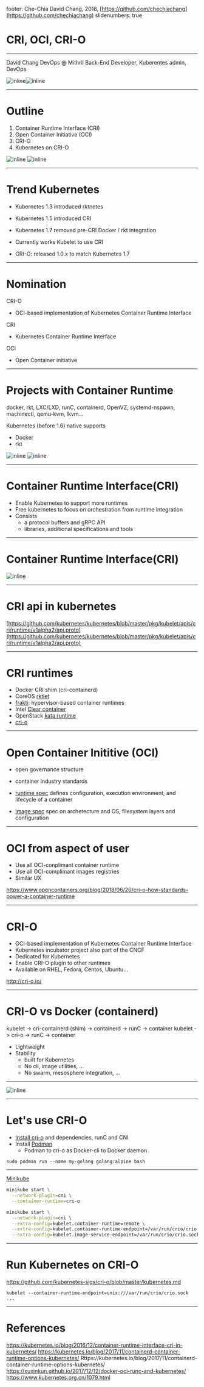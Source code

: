footer: Che-Chia David Chang, 2018,  [https://github.com/chechiachang](https://github.com/chechiachang)
slidenumbers: true

# CRI, OCI, CRI-O

---

David Chang DevOps @ Mithril
Back-End Developer, Kuberentes admin, DevOps

![inline](../images/davidchang.jpg)![inline](../images/mithril.png)

---

# Outline

1. Container Runtime Interface (CRI)
2. Open Container Initiative (OCI) 
3. CRI-O 
4. Kubernetes on CRI-O 

![inline](../images/cri-o.png) ![inline](../images/kubernetes.png)

--- 

# Trend Kubernetes 

- Kubernetes 1.3 introduced rktnetes 
- Kubernetes 1.5 introduced CRI 
- Kubernetes 1.7 removed pre-CRI Docker / rkt integration
- Currently works Kubelet to use CRI 

- CRI-O: released 1.0.x to match Kubernetes 1.7 

---

# Nomination

CRI-O
- OCI-based implementation of Kubernetes Container Runtime Interface

CRI
- Kubernetes Container Runtime Interface

OCI
- Open Container initiative

---

# Projects with Container Runtime


docker, rkt, LXC/LXD, runC, containerd, OpenVZ, systemd-nspawn, machinectl, qemu-kvm, lkvm...

Kubernetes (before 1.6) native supports
- Docker
- rkt

![inline](../images/docker-angry.png) ![inline](../images/rkt.png)

---

# Container Runtime Interface(CRI)

- Enable Kubernetes to support more runtimes
- Free kubernetes to focus on orchestration from runtime integration
- Consists
  - a protocol buffers and gRPC API
  - libraries, additional specifications and tools

---

# Container Runtime Interface(CRI)

![inline](../images/containerd.png)

---

# CRI api in kubernetes

[https://github.com/kubernetes/kubernetes/blob/master/pkg/kubelet/apis/cri/runtime/v1alpha2/api.proto](https://github.com/kubernetes/kubernetes/blob/master/pkg/kubelet/apis/cri/runtime/v1alpha2/api.proto)

---

# CRI runtimes
 
- Docker CRI shim (cri-containerd)
- CoreOS [rktlet](https://github.com/kubernetes-incubator/rktlet)
- [frakti](https://github.com/kubernetes/frakti): hypervisor-based container runtimes
- Intel [Clear container](https://github.com/clearcontainers/runtime)
- OpenStack [kata runtime](https://github.com/kata-containers/runtime)
- [cri-o](http://cri-o.io/)

---

# Open Container Inititive (OCI)

- open governance structure
- container industry standards

- [runtime spec](https://github.com/opencontainers/runtime-spec/blob/master/spec.md) defines configuration, execution environment, and lifecycle of a container
- [image spec](https://github.com/opencontainers/image-spec/blob/master/spec.md) spec on archetecture and OS, filesystem layers and configuration

---

# OCI from aspect of user

- Use all OCI-conplimant container runtime
- Use all OCI-complimant images registries
- Similar UX

https://www.opencontainers.org/blog/2018/06/20/cri-o-how-standards-power-a-container-runtime

---

# CRI-O

- OCI-based implementation of Kubernetes Container Runtime Interface
- Kubernetes incubator project also part of the CNCF
- Dedicated for Kubernetes
- Enable CRI-O plugin to other runtimes
- Available on RHEL, Fedora, Centos, Ubuntu...

http://cri-o.io/

---

# CRI-O vs Docker (containerd)

kubelet -> cri-containerd (shim) -> containerd -> runC -> container
kubelet -> cri-o -> runC -> container

- Lightweight
- Stability
  - built for Kubernetes
  - No cli, image utilities, ...
  - No swarm, mesosphere integration, ...

---

![inline](../images/cri-o-arch.png)

---

# Let's use CRI-O

- [Install cri-o](https://github.com/kubernetes-sigs/cri-o) and dependencies, runC and CNI
- Install [Podman](https://github.com/containers/libpod) 
  - Podman to cri-o as Docker-cli to Docker daemon

```
sudo podman run --name my-golang golang:alpine bash
```

---

[Minikube](https://github.com/kubernetes/minikube/blob/master/docs/alternative_runtimes.md#using-cri-o)


```bash
minikube start \
  --network-plugin=cni \
  --container-runtime=cri-o

minikube start \
  --network-plugin=cni \
  --extra-config=kubelet.container-runtime=remote \
  --extra-config=kubelet.container-runtime-endpoint=/var/run/crio/crio.sock \
  --extra-config=kubelet.image-service-endpoint=/var/run/crio/crio.sock
```

--- 

# Run Kubernetes on CRI-O 

https://github.com/kubernetes-sigs/cri-o/blob/master/kubernetes.md

```
kubelet --container-runtime-endpoint=unix:///var/run/crio/crio.sock
...
```

---

# References

https://kubernetes.io/blog/2016/12/container-runtime-interface-cri-in-kubernetes/
https://kubernetes.io/blog/2017/11/containerd-container-runtime-options-kubernetes/
Rttps://kubernetes.io/blog/2017/11/containerd-container-runtime-options-kubernetes/
https://xuxinkun.github.io/2017/12/12/docker-oci-runc-and-kubernetes/
https://www.kubernetes.org.cn/1079.html
